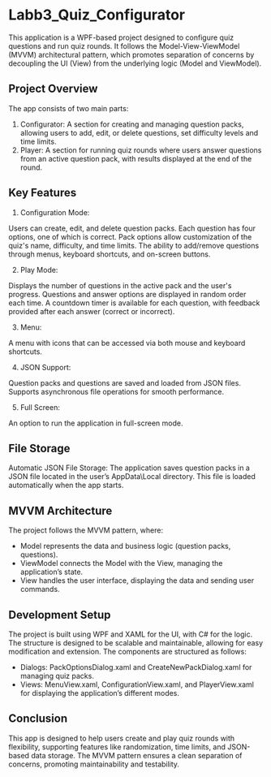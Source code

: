 # Labb3_Quiz_Configurator

This application is a WPF-based project designed to configure quiz questions and run quiz rounds. It follows the Model-View-ViewModel (MVVM) architectural pattern, which promotes separation of concerns by decoupling the UI (View) from the underlying logic (Model and ViewModel).

## Project Overview
The app consists of two main parts:

1. Configurator: A section for creating and managing question packs, allowing users to add, edit, or delete questions, set difficulty levels and time limits.
2. Player: A section for running quiz rounds where users answer questions from an active question pack, with results displayed at the end of the round.

## Key Features

1. Configuration Mode:

Users can create, edit, and delete question packs.
Each question has four options, one of which is correct.
Pack options allow customization of the quiz's name, difficulty, and time limits.
The ability to add/remove questions through menus, keyboard shortcuts, and on-screen buttons.

2. Play Mode:

Displays the number of questions in the active pack and the user's progress.
Questions and answer options are displayed in random order each time.
A countdown timer is available for each question, with feedback provided after each answer (correct or incorrect).

3. Menu:

A menu with icons that can be accessed via both mouse and keyboard shortcuts.

4. JSON Support:

Question packs and questions are saved and loaded from JSON files.
Supports asynchronous file operations for smooth performance.

5. Full Screen:

An option to run the application in full-screen mode.

## File Storage
Automatic JSON File Storage: The application saves question packs in a JSON file located in the user’s AppData\Local directory. This file is loaded automatically when the app starts.

## MVVM Architecture
The project follows the MVVM pattern, where:

- Model represents the data and business logic (question packs, questions).
- ViewModel connects the Model with the View, managing the application’s state.
- View handles the user interface, displaying the data and sending user commands.

## Development Setup
The project is built using WPF and XAML for the UI, with C# for the logic. The structure is designed to be scalable and maintainable, allowing for easy modification and extension. The components are structured as follows:

- Dialogs: PackOptionsDialog.xaml and CreateNewPackDialog.xaml for managing quiz packs.
- Views: MenuView.xaml, ConfigurationView.xaml, and PlayerView.xaml for displaying the application’s different modes.

## Conclusion
This app is designed to help users create and play quiz rounds with flexibility, supporting features like randomization, time limits, and JSON-based data storage. The MVVM pattern ensures a clean separation of concerns, promoting maintainability and testability.

